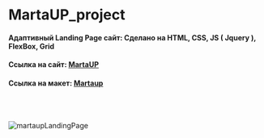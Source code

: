 # MartaUP_project
<h4 align="left">Адаптивный Landing Page сайт: Сделано на HTML, CSS, JS ( Jquery ), FlexBox, Grid</h4>
<h4 align="left">Cсылка на сайт: <a href="https://tolebijaksybai.github.io/MartaUP_project/" target="_blank">MartaUP</a></h4>
 <h4 align="left">Cсылка на макет: <a href="https://www.figma.com/file/TuAjo1n3EYYhWauyetPBpK/marafon?node-id=0%3A1&viewport=-87%2C196%2C0.41121718287467957" target="_blank">Martaup</a></h4>
 
 <br/><br/>
 
 
![martaupLandingPage](https://user-images.githubusercontent.com/52714747/89716634-6b9b8280-d9d0-11ea-9385-892776138fb6.png)
